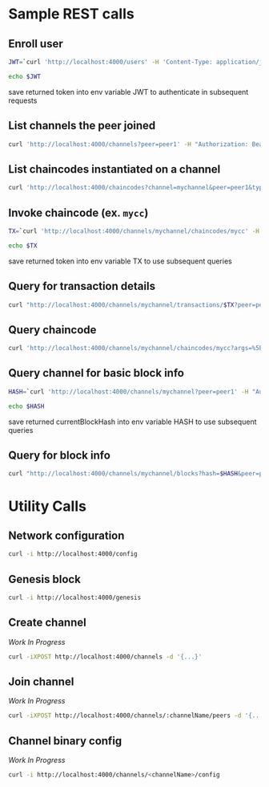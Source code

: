 # Sample REST calls

## Enroll user

```bash
JWT=`curl 'http://localhost:4000/users' -H 'Content-Type: application/json' -d '{"username":"admin"}' | jq -r .token`

echo $JWT
```
save returned token into env variable JWT to authenticate in subsequent requests

## List channels the peer joined
```bash
curl 'http://localhost:4000/channels?peer=peer1' -H "Authorization: Bearer $JWT"
```

## List chaincodes instantiated on a channel
```bash
curl 'http://localhost:4000/chaincodes?channel=mychannel&peer=peer1&type=ready' -H "Authorization: Bearer $JWT"
```

## Invoke chaincode (ex. `mycc`)
```bash
TX=`curl 'http://localhost:4000/channels/mychannel/chaincodes/mycc' -H "Authorization: Bearer $JWT"  -H 'Content-Type: application/json' -d '{"peers":["org1/peer0","org2/peer0"],"fcn":"move","args":["a","b","10"]}' | jq -r .transaction`

echo $TX
```
save returned token into env variable TX to use subsequent queries

## Query for transaction details
```bash
curl "http://localhost:4000/channels/mychannel/transactions/$TX?peer=peer1" -H "Authorization: Bearer $JWT"
```
## Query chaincode
```bash
curl 'http://localhost:4000/channels/mychannel/chaincodes/mycc?args=%5B%22a%22%5D&fcn=query&peer=org1%2Fpeer0' -H "Authorization: Bearer $JWT"
```
## Query channel for basic block info
```bash
HASH=`curl 'http://localhost:4000/channels/mychannel?peer=peer1' -H "Authorization: Bearer $JWT" | jq -r .currentBlockHash`

echo $HASH 
```
save returned currentBlockHash into env variable HASH to use subsequent queries

## Query for block info
```bash
curl "http://localhost:4000/channels/mychannel/blocks?hash=$HASH&peer=peer1" -H "Authorization: Bearer $JWT"
```

# Utility Calls

## Network configuration
```bash
curl -i http://localhost:4000/config
```

## Genesis block
```bash
curl -i http://localhost:4000/genesis
```
## Create channel

_Work In Progress_

```bash
curl -iXPOST http://localhost:4000/channels -d '{...}'
```

## Join channel

_Work In Progress_

```bash
curl -iXPOST http://localhost:4000/channels/:channelName/peers -d '{...}'
```

## Channel binary config

_Work In Progress_

```bash
curl -i http://localhost:4000/channels/<channelName>/config
```